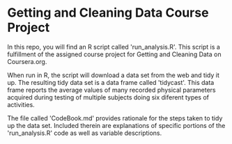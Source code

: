 Getting and Cleaning Data Course Project
===================
In this repo, you will find an R script called 'run_analysis.R'. This script is a fulfillment of the assigned course project for Getting and Cleaning Data on Coursera.org.

When run in R, the script will download a data set from the web and tidy it up.  The resulting tidy data set is a data frame called 'tidycast'.  This data frame reports the average values of many recorded physical parameters acquired during testing of multiple subjects doing six diferent types of activities.

The file called 'CodeBook.md' provides rationale for the steps taken to tidy up the data set.  Included therein are explanations of specific portions of the 'run_analysis.R' code as well as variable descriptions.
